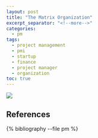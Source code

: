 ```yaml
---
layout: post
title: "The Matrix Organization"
excerpt_separator: "<!--more-->"
categories:
  - pm
tags:
  - project management
  - pmi
  - startup
  - finance
  - project manager
  - organization
toc: true
---
```

[![](https://images.wired.it/wp-content/uploads/2019/10/07134031/Matrix-Reloaded-Cast.jpg)](https://images.wired.it/wp-content/uploads/2019/10/07134031/Matrix-Reloaded-Cast.jpg)

## References

{% bibliography --file pm %}
